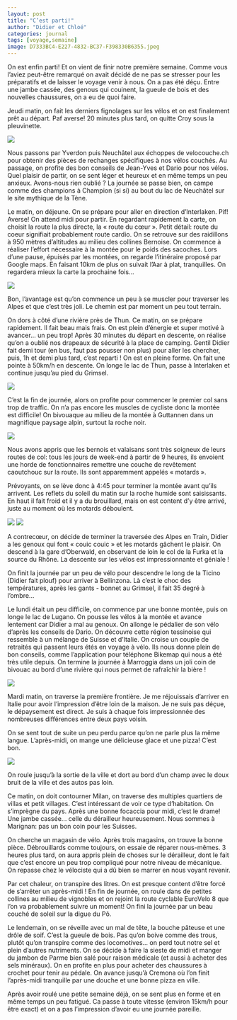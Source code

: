 ```yaml
---
layout: post
title: "C’est parti!"
author: "Didier et Chloé"
categories: journal
tags: [voyage,semaine]
image: D7333BC4-E227-4832-BC37-F398330B6355.jpeg
---
```


On est enfin parti! Et on vient de finir notre première semaine. Comme vous l’aviez peut-être remarqué on avait décidé de ne pas se stresser pour les préparatifs et de laisser le voyage venir à nous. On a pas été déçu. Entre une jambe cassée, des genous qui couinent, la gueule de bois et des nouvelles chaussures, on a eu de quoi faire.

Jeudi matin, on fait les derniers fignolages sur les vélos et on est finalement prêt au départ. Paf averse! 20 minutes plus tard, on quitte Croy sous la pleuvinette.

<img src="/assets/img/8DD2E91C-6EEF-4DE0-A60D-9D23BCCC8107.jpeg">

Nous passons par Yverdon puis Neuchâtel aux échoppes de velocouche.ch pour obtenir des pièces de rechanges spécifiques à nos vélos couchés. Au passage, on profite des bon conseils de Jean-Yves et Dario pour nos vélos. Quel plaisir de partir, on se sent léger et heureux et en même temps un peu anxieux. Avons-nous rien oublié ?
La journée se passe bien, on campe comme des champions à Champion (si si) au bout du lac de Neuchâtel sur le site mythique de la Tène.

Le matin, on déjeune. On se prépare pour aller en direction d’Interlaken. Pif! Averse! On attend midi pour partir. En regardant rapidement la carte, on choisit la route la plus directe, la « route du cœur ». Petit détail: route du coeur signifiait probablement route cardio. On se retrouve sur des raidillons à 950 mètres d’altitudes au milieu des collines Bernoise. On commence à réaliser l’effort nécessaire à la montée pour le poids des sacoches. Lors d’une pause, épuisés par les montées, on regarde l’itinéraire proposé par Google maps. En faisant 10km de plus on suivait l’Aar à plat, tranquilles. On regardera mieux la carte la prochaine fois...

<img src="/assets/img/82145EE6-20F1-4632-86F0-74023453E473.jpeg">

Bon, l’avantage est qu’on commence un peu à se muscler pour traverser les Alpes et que c’est très joli. Le chemin est par moment un peu tout terrain. 

On dors à côté d’une rivière près de Thun. 
Ce matin, on se prépare rapidement. Il fait beau mais frais. On est plein d’énergie et super motivé à avancer... un peu trop!  Après 30 minutes du départ en descente, on réalise qu’on a oublié nos drapeaux de sécurité à la place de camping. Gentil Didier fait demi tour (en bus, faut pas pousser non plus) pour aller les chercher, puis, 1h et demi plus tard, c’est reparti ! On est en pleine forme. On fait une pointe à 50km/h en descente. On longe le lac de Thun, passe à Interlaken et continue jusqu’au pied du Grimsel. 

<img src="/assets/img/EC464E89-1473-4517-BD57-176734A92297.jpeg">

C’est la fin de journée, alors on profite pour commencer le premier col sans trop de traffic. On n’a pas encore les muscles de cycliste donc la montée est difficile!
On bivouaque au milieu de la montée à Guttannen dans un magnifique paysage alpin, surtout la roche noir.

<img src="/assets/img/379E58EB-EF5E-45AE-BC7C-4708A8C6092B.jpeg">

Nous avons appris que les bernois et valaisans sont très soigneux de leurs routes de col: tous les jours de week-end à partir de 9 heures, ils envoient une horde de fonctionnaires remettre une couche de revêtement caoutchouc sur la route. Ils sont apparemment appelés « motards ».

Prévoyants, on se lève donc à 4:45 pour terminer la montée avant qu’ils arrivent. Les reflets du soleil du matin sur la roche humide sont saisissants. En haut il fait froid et il y a du brouillard, mais on est content d’y être arrivé, juste au moment où les motards déboulent.

<img src="/assets/img/8F8EB264-AC55-4626-8C96-11E82EB855CD.jpeg">

<img src="/assets/img/D7333BC4-E227-4832-BC37-F398330B6355.jpeg">

A contrecœur, on décide de terminer la traversée des Alpes en Train, Didier a les genoux qui font « couic couic » et les motards gâchent le plaisir. On descend à la gare d’Oberwald, en observant de loin le col de la Furka et la source du Rhône. La descente sur les vélos est impressionnante et géniale !

On finit la journée par un peu de vélo pour descendre le long de la Ticino (Didier fait plouf) pour arriver à Bellinzona. Là c’est le choc des températures, après les gants - bonnet au Grimsel, il fait 35 degré à l’ombre...

Le lundi était un peu difficile, on commence par une bonne montée, puis on longe le lac de Lugano. On pousse les vélos à la montée et avance lentement car Didier a mal au genoux. On allonge le pédalier de son vélo d’après les conseils de Dario. On découvre cette région tessinoise qui ressemble à un mélange de Suisse et d’Italie. On croise un couple de retraités qui passent leurs étés en voyage à vélo. Ils nous donne plein de bon conseils, comme l’application pour téléphone Bikemap qui nous a été très utile depuis. 
On termine la journée à Marroggia dans un joli coin de bivouac au bord d’une rivière qui nous permet de rafraîchir la bière !

<img src="/assets/img/7B492C31-B53F-47C2-9B09-78251D90695D.jpeg">

Mardi matin, on traverse la première frontière. Je me réjouissais d’arriver en Italie pour avoir l’impression d’être loin de la maison. Je ne suis pas déçue, le dépaysement est direct. Je suis à chaque fois impressionnée des nombreuses différences entre deux pays voisin.

On se sent tout de suite un peu perdu parce qu’on ne parle plus la même langue. L’après-midi, on mange une délicieuse glace et une pizza! C’est bon. 

<img src="/assets/img/B8B86656-AF29-4F94-ACFA-16F65F140F3F.jpeg">

On roule jusqu’à la sortie de la ville et dort au bord d’un champ avec le doux bruit de la ville et des autos pas loin.

Ce matin, on doit contourner Milan, on traverse des multiples quartiers de villas et petit villages. C’est intéressant de voir ce type d’habitation. On s’imprègne du pays. Après une bonne focaccia pour midi, c’est le drame! Une jambe cassée... celle du dérailleur heureusement. Nous sommes à Marignan: pas un bon coin pour les Suisses.

On cherche un magasin de vélo. Après trois magasins, on trouve la bonne pièce. Débrouillards comme toujours, on essaie de réparer nous-mêmes. 3 heures plus tard, on aura appris plein de choses sur le dérailleur, dont le fait que c’est encore un peu trop compliqué pour notre niveau de mécanique. On repasse chez le vélociste qui a dû bien se marrer en nous voyant revenir.

Par cet chaleur, on transpire des litres. On est presque content d’être forcé de s’arrêter un après-midi ! En fin de journée, on roule dans de petites collines au milieu de vignobles et on rejoint la route cyclable EuroVelo 8 que l’on va probablement suivre un moment!
On fini la journée par un beau couché de soleil sur la digue du Pô.

Le lendemain, on se réveille avec un mal de tête, la bouche pâteuse et une drôle de soif. C’est la gueule de bois. Pas qu’on boive comme des trous, plutôt qu’on transpire comme des locomotives... on perd tout notre sel et plein d’autres nutriments. On se décide à faire la sieste de midi et manger du jambon de Parme bien salé pour raison médicale (et aussi à acheter des sels minéraux). On en profite en plus pour acheter des chaussures à crochet pour tenir au pédale.
On avance jusqu’à Cremona où l’on finit l’après-midi tranquille par une douche et une bonne pizza en ville.

Après avoir roulé une petite semaine déjà, on se sent plus en forme et en même temps un peu fatigué. Ca passe à toute vitesse (environ 15km/h pour être exact) et on a pas l’impression d’avoir eu une journée pareille.
